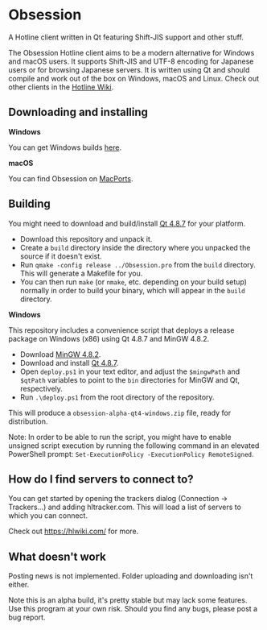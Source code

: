 Obsession
=========

A Hotline client written in Qt featuring Shift-JIS support and other stuff.

The Obsession Hotline client aims to be a modern alternative for Windows and macOS users. It supports Shift-JIS and UTF-8 encoding for Japanese users or for browsing Japanese servers. It is written using Qt and should compile and work out of the box on Windows, macOS and Linux. Check out other clients in the [Hotline Wiki](http://hotline.wikia.com/wiki/Clients).

Downloading and installing
----------

**Windows**

You can get Windows builds [here](https://github.com/tjohnman/Obsession/releases).

**macOS**

You can find Obsession on [MacPorts](https://ports.macports.org/port/Obsession/details/).

Building
--------

You might need to download and build/install [Qt 4.8.7](https://download.qt.io/archive/qt/4.8/4.8.7/) for your platform.

- Download this repository and unpack it.
- Create a `build` directory inside the directory where you unpacked the source if it doesn't exist.
- Run `qmake -config release ../Obsession.pro` from the `build` directory. This will generate a Makefile for you.
- You can then run `make` (or `nmake`, etc. depending on your build setup) normally in order to build your binary, which will appear in the `build` directory.

**Windows**

This repository includes a convenience script that deploys a release package on Windows (x86) using Qt 4.8.7 and MinGW 4.8.2.

- Download [MinGW 4.8.2](http://sourceforge.net/projects/mingw-w64/files/Toolchains%20targetting%20Win32/Personal%20Builds/mingw-builds/4.8.2/threads-posix/dwarf/i686-4.8.2-release-posix-dwarf-rt_v3-rev3.7z/download).
- Download and install [Qt 4.8.7](https://download.qt.io/archive/qt/4.8/4.8.7/qt-opensource-windows-x86-mingw482-4.8.7.exe).
- Open `deploy.ps1` in your text editor, and adjust the `$mingwPath` and `$qtPath` variables to point to the `bin` directories for MinGW and Qt, respectively.
- Run `.\deploy.ps1` from the root directory of the repository.

This will produce a `obsession-alpha-qt4-windows.zip` file, ready for distribution.

Note: In order to be able to run the script, you might have to enable unsigned script execution by running the following command in an elevated PowerShell prompt: `Set-ExecutionPolicy -ExecutionPolicy RemoteSigned`.

How do I find servers to connect to?
------------------------------------

You can get started by opening the trackers dialog (Connection -> Trackers...) and adding hltracker.com. This will load a list of servers to which you can connect.

Check out https://hlwiki.com/ for more.

What doesn't work
-----------------

Posting news is not implemented. Folder uploading and downloading isn't either.

Note this is an alpha build, it's pretty stable but may lack some features.
Use this program at your own risk. Should you find any bugs, please post a bug report.
